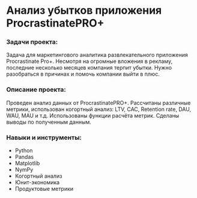 
# Анализ убытков приложения ProcrastinatePRO+
    
### Задачи проекта:    
Задача для маркетингового аналитика развлекательного приложения Procrastinate Pro+. Несмотря на огромные вложения в рекламу, последние несколько месяцев компания терпит убытки. Нужно разобраться в причинах и помочь компании выйти в плюс.
        
### Описание проекта:     
Проведен анализ данных от ProcrastinatePRO+.
Рассчитаны различные метрики, использован когортный анализ: LTV, CAC, Retention rate, DAU, WAU, MAU и т.д. Использованы функции расчёта метрик. Сделаны выводы по полученным данным.

### Навыки и инструменты:     
- Python
- Pandas
- Matplotlib
- NymPy
- Когортный анализ
- Юнит-экономика
- Продуктовые метрики
